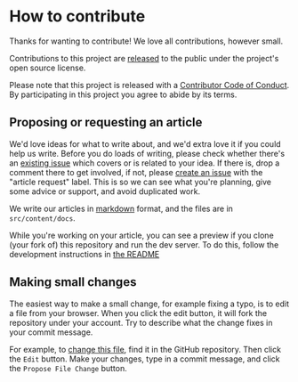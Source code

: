 # How to contribute

Thanks for wanting to contribute! We love all contributions, however small.

Contributions to this project are [released](https://help.github.com/articles/github-terms-of-service/#6-contributions-under-repository-license) to the public under the project's open source license.

Please note that this project is released with a [Contributor Code of Conduct](CODE_OF_CONDUCT.md). By participating in this project you agree to abide by its terms.

## Proposing or requesting an article

We'd love ideas for what to write about, and we'd extra love it if you could help us write. Before you do loads of writing, please check whether there's an [existing issue](https://github.com/codexfelis/oratio/issues) which covers or is related to your idea. If there is, drop a comment there to get involved, if not, please [create an issue](https://github.com/codexfelis/oratio/issues/new) with the "article request" label. This is so we can see what you're planning, give some advice or support, and avoid duplicated work. 

We write our articles in [markdown](https://starlight.astro.build/guides/authoring-content/) format, and the files are in `src/content/docs`. 

While you're working on your article, you can see a preview if you clone (your fork of) this repository and run the dev server. To do this, follow the development instructions in [the README](https://github.com/codexfelis/oratio/blob/main/README.md#Developing)


## Making small changes

The easiest way to make a small change, for example fixing a typo, is to edit a file from your browser.
When you click the edit button, it will fork the repository under your account. Try to describe what the change fixes in your commit message.

For example, to [change this file](/CONTRIBUTING.md),
find it in the GitHub repository. Then click the `Edit` button. Make your
changes, type in a commit message, and click the `Propose File Change` button.


